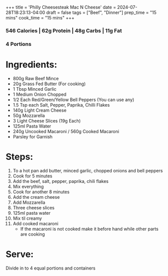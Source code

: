 +++
title = 'Philly Cheesesteak Mac N Cheese'
date = 2024-07-28T18:23:13-04:00
draft = false
tags = ["Beef", "Dinner"]
prep_time = "15 mins"
cook_time = "15 mins"
+++

### 546 Calories | 62g Protein | 48g Carbs | 11g Fat
### 4 Portions

# Ingredients: 
- 800g Raw Beef Mince
- 20g Grass Fed Butter (For cooking)
- 1 Tbsp Minced Garlic
- 1 Medium Onion Chopped
- 1/2 Each Red/Green/Yellow Bell Peppers (You can use any)
- 1.5 Tsp each Salt, Pepper, Paprika, Chilli Flakes
- 140g Light Cream Cheese
- 50g Mozzarella
- 3 Light Cheese Slices (19g Each)
- 125ml Pasta Water
- 240g Uncooked Macaroni / 560g Cooked Macaroni
- Parsley for Garnish

# Steps:
1. To a hot pan add butter, minced garlic, chopped onions and bell peppers
2. Cook for 5 minutes
3. Add the beef, salt, pepper, paprika, chili flakes
4. Mix everything 
5. Cook for another 8 minutes 
6. Add the cream cheese
7. Add Mozzarella
8. Three cheese slices
9. 125ml pasta water
10. Mix til creamy
11. Add cooked macaroni
    - If the macaroni is not cooked make it before hand while other parts are cooking

# Serve:
Divide in to 4 equal portions and containers
